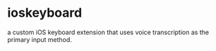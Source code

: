 # ioskeyboard
 a custom iOS keyboard extension that uses voice transcription as the primary input  method.

